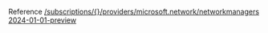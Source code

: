 Reference [/subscriptions/{}/providers/microsoft.network/networkmanagers 2024-01-01-preview](/Resources/mgmt-plane/L3N1YnNjcmlwdGlvbnMve30vcHJvdmlkZXJzL21pY3Jvc29mdC5uZXR3b3JrL25ldHdvcmttYW5hZ2Vycw==/2024-01-01-preview.xml)
